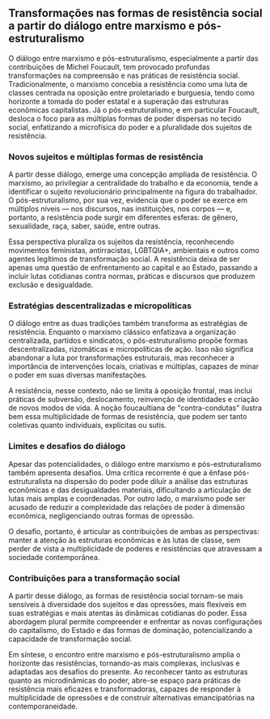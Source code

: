 
## Transformações nas formas de resistência social a partir do diálogo entre marxismo e pós-estruturalismo

O diálogo entre marxismo e pós-estruturalismo, especialmente a partir das contribuições de Michel Foucault, tem provocado profundas transformações na compreensão e nas práticas de resistência social. Tradicionalmente, o marxismo concebia a resistência como uma luta de classes centrada na oposição entre proletariado e burguesia, tendo como horizonte a tomada do poder estatal e a superação das estruturas econômicas capitalistas. Já o pós-estruturalismo, e em particular Foucault, desloca o foco para as múltiplas formas de poder dispersas no tecido social, enfatizando a microfísica do poder e a pluralidade dos sujeitos de resistência.

### Novos sujeitos e múltiplas formas de resistência

A partir desse diálogo, emerge uma concepção ampliada de resistência. O marxismo, ao privilegiar a centralidade do trabalho e da economia, tende a identificar o sujeito revolucionário principalmente na figura do trabalhador. O pós-estruturalismo, por sua vez, evidencia que o poder se exerce em múltiplos níveis — nos discursos, nas instituições, nos corpos — e, portanto, a resistência pode surgir em diferentes esferas: de gênero, sexualidade, raça, saber, saúde, entre outras.

Essa perspectiva pluraliza os sujeitos da resistência, reconhecendo movimentos feministas, antirracistas, LGBTQIA+, ambientais e outros como agentes legítimos de transformação social. A resistência deixa de ser apenas uma questão de enfrentamento ao capital e ao Estado, passando a incluir lutas cotidianas contra normas, práticas e discursos que produzem exclusão e desigualdade.

### Estratégias descentralizadas e micropolíticas

O diálogo entre as duas tradições também transforma as estratégias de resistência. Enquanto o marxismo clássico enfatizava a organização centralizada, partidos e sindicatos, o pós-estruturalismo propõe formas descentralizadas, rizomáticas e micropolíticas de ação. Isso não significa abandonar a luta por transformações estruturais, mas reconhecer a importância de intervenções locais, criativas e múltiplas, capazes de minar o poder em suas diversas manifestações.

A resistência, nesse contexto, não se limita à oposição frontal, mas inclui práticas de subversão, deslocamento, reinvenção de identidades e criação de novos modos de vida. A noção foucaultiana de "contra-condutas" ilustra bem essa multiplicidade de formas de resistência, que podem ser tanto coletivas quanto individuais, explícitas ou sutis.

### Limites e desafios do diálogo

Apesar das potencialidades, o diálogo entre marxismo e pós-estruturalismo também apresenta desafios. Uma crítica recorrente é que a ênfase pós-estruturalista na dispersão do poder pode diluir a análise das estruturas econômicas e das desigualdades materiais, dificultando a articulação de lutas mais amplas e coordenadas. Por outro lado, o marxismo pode ser acusado de reduzir a complexidade das relações de poder à dimensão econômica, negligenciando outras formas de opressão.

O desafio, portanto, é articular as contribuições de ambas as perspectivas: manter a atenção às estruturas econômicas e às lutas de classe, sem perder de vista a multiplicidade de poderes e resistências que atravessam a sociedade contemporânea.

### Contribuições para a transformação social

A partir desse diálogo, as formas de resistência social tornam-se mais sensíveis à diversidade dos sujeitos e das opressões, mais flexíveis em suas estratégias e mais atentas às dinâmicas cotidianas do poder. Essa abordagem plural permite compreender e enfrentar as novas configurações do capitalismo, do Estado e das formas de dominação, potencializando a capacidade de transformação social.

Em síntese, o encontro entre marxismo e pós-estruturalismo amplia o horizonte das resistências, tornando-as mais complexas, inclusivas e adaptadas aos desafios do presente. Ao reconhecer tanto as estruturas quanto as microdinâmicas do poder, abre-se espaço para práticas de resistência mais eficazes e transformadoras, capazes de responder à multiplicidade de opressões e de construir alternativas emancipatórias na contemporaneidade.
```